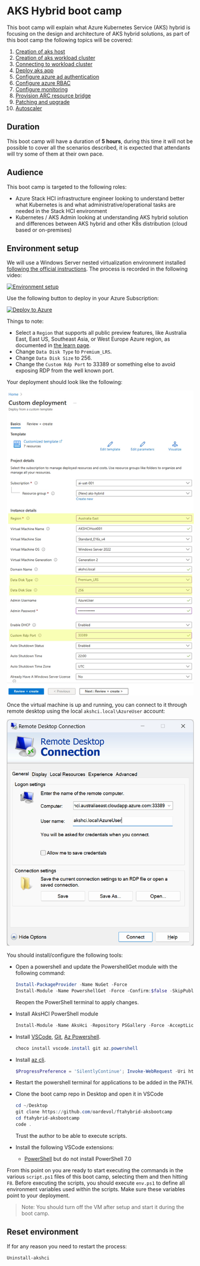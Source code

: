 # AKS Hybrid boot camp

This boot camp will explain what Azure Kubernetes Service (AKS) hybrid is focusing on the design and architecture of AKS hybrid solutions, as part of this boot camp the following topics will be covered:

1. [Creation of aks host](./00-aks-host/script.ps1)
2. [Creation of aks workload cluster](./01-new-workload-cluster/script.ps1)
3. [Connecting to workload cluster](./02-kubectl-to-cluster/script.ps1)
4. [Deploy aks app](./03-deploy-app/script.ps1)
5. [Configure azure ad authentication](./04-azure-ad/script.ps1)
6. [Configure azure RBAC](./05-azure-rbac/script.ps1)
7. [Configure monitoring](./06-monitoring/script.ps1)
8. [Provision ARC resource bridge](./07-resource-bridge/script.ps1)
9. [Patching and upgrade](./08-patching-and-upgrade/script.ps1)
10. [Autoscaler](./09-autoscaler/script.ps1)

## Duration

This boot camp will have a duration of **5 hours**, during this time it will not be possible to cover all the scenarios described, it is expected that attendants will try some of them at their own pace.

## Audience

This boot camp is targeted to the following roles:

- Azure Stack HCI infrastructure engineer looking to understand better what Kubernetes is and what administrative/operational tasks are needed in the Stack HCI environment
- Kubernetes / AKS Admin looking at understanding AKS hybrid solution and differences between AKS hybrid and other K8s distribution (cloud based or on-premises)

## Environment setup

We will use a Windows Server nested virtualization environment installed [following the official instructions](https://learn.microsoft.com/azure/aks/hybrid/aks-hci-evaluation-guide-1). The process is recorded in the following video:

[![Environment setup](https://img.youtube.com/vi/cMSzEHZsxJY/maxresdefault.jpg)](https://youtu.be/cMSzEHZsxJY)

Use the following button to deploy in your Azure Subscription:

[![Deploy to Azure](https://aka.ms/deploytoazurebutton)](https://portal.azure.com/#create/Microsoft.Template/uri/https%3A%2F%2Fraw.githubusercontent.com%2FAzure%2Faks-hci%2Fmain%2Feval%2Fjson%2Fakshcihost.json)

Things to note:

- Select a `Region` that supports all public preview features, like Australia East, East US, Southeast Asia, or West Europe Azure region, as documented in [the learn page](https://learn.microsoft.com/azure/aks/hybrid/system-requirements?tabs=allow-table#azure-resource-group).
- Change `Data Disk Type` to `Premium_LRS`.
- Change `Data Disk Size` to 256.
- Change the `Custom Rdp Port` to 33389 or something else to avoid exposing RDP from the well known port.

Your deployment should look like the following:

![Deployment options](./images/deployment-options.jpg)

Once the virtual machine is up and running, you can connect to it through remote desktop using the local `akshci.local\AzureUser` account:

![Remote desktop in host](./images/rdp-in-host.png)

You should install/configure the following tools:

- Open a powershell and update the PowershellGet module with the following command:

  ```powershell
  Install-PackageProvider -Name NuGet -Force
  Install-Module -Name PowershellGet -Force -Confirm:$false -SkipPublisherCheck
  ```

  Reopen the PowerShell terminal to apply changes.

- Install AksHCI PowerShell module

  ```powershell
  Install-Module -Name AksHci -Repository PSGallery -Force -AcceptLicense
  ```

- Install [VSCode](https://community.chocolatey.org/packages/vscode.install), [Git](https://community.chocolatey.org/packages/git), [Az Powershell](https://community.chocolatey.org/packages/az.powershell).
  
  ```powershell
  choco install vscode.install git az.powershell
  ```

- Install [az cli](https://learn.microsoft.com/cli/azure/install-azure-cli-windows?tabs=powershell).

  ```powershell
  $ProgressPreference = 'SilentlyContinue'; Invoke-WebRequest -Uri https://aka.ms/installazurecliwindows -OutFile .\AzureCLI.msi; Start-Process msiexec.exe -Wait -ArgumentList '/I AzureCLI.msi /quiet'; Remove-Item .\AzureCLI.msi
  ```

- Restart the powershell terminal for applications to be added in the PATH.
- Clone the boot camp repo in Desktop and open it in VSCode

  ```powershell
  cd ~/Desktop
  git clone https://github.com/oardevol/ftahybrid-aksbootcamp
  cd ftahybrid-aksbootcamp
  code .
  ```

  Trust the author to be able to execute scripts.
- Install the following VSCode extensions:
  - [PowerShell](https://marketplace.visualstudio.com/items?itemName=ms-vscode.PowerShell) but do not install PowerShell 7.0

From this point on you are ready to start executing the commands in the various `script.ps1` files of this boot camp, selecting them and then hitting `F8`. Before executing the scripts, you should execute `env.ps1` to define all environment variables used within the scripts. Make sure these variables point to your deployment.

> Note: You should turn off the VM after setup and start it during the boot camp.

## Reset environment

If for any reason you need to restart the process:

``` Powershell
Uninstall-akshci
```
